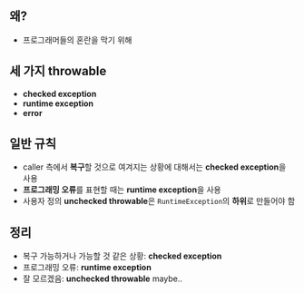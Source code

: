 ## 왜?

- 프로그래머들의 혼란을 막기 위해

## 세 가지 throwable

- **checked exception**
- **runtime exception**
- **error**

## 일반 규칙

- caller 측에서 **복구**할 것으로 여겨지는 상황에 대해서는 **checked exception**을 사용
- **프로그래밍 오류**를 표현할 때는 **runtime exception**을 사용
- 사용자 정의 **unchecked throwable**은 `RuntimeException`의 **하위**로 만들어야 함

## 정리

- 복구 가능하거나 가능할 것 같은 상황: **checked exception**
- 프로그래밍 오류: **runtime exception**
- 잘 모르겠음: **unchecked throwable** maybe..